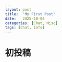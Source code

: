 ```yaml
---
layout: post
title:  "My First Post"
date:   2025-10-04
categories: [Chat, Misc]
tags: [Chat, Info]
---
```


# 初投稿

